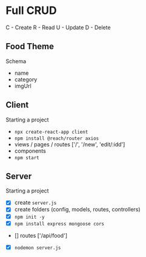# Full CRUD

C - Create
R - Read
U - Update
D - Delete

## Food Theme

Schema

- name
- category
- imgUrl

## Client

Starting a project

- `npx create-react-app client`
- `npm install @reach/router axios`
- views / pages / routes ['/', '/new', 'edit/:idd']
- components
- `npm start`

## Server

Starting a project

- [x] create `server.js`
- [x] create folders (config, models, routes, controllers)
- [x] `npm init -y`
- [x] `npm install express mongoose cors`
- [] routes ['/api/food']
- [x] `nodemon server.js`
